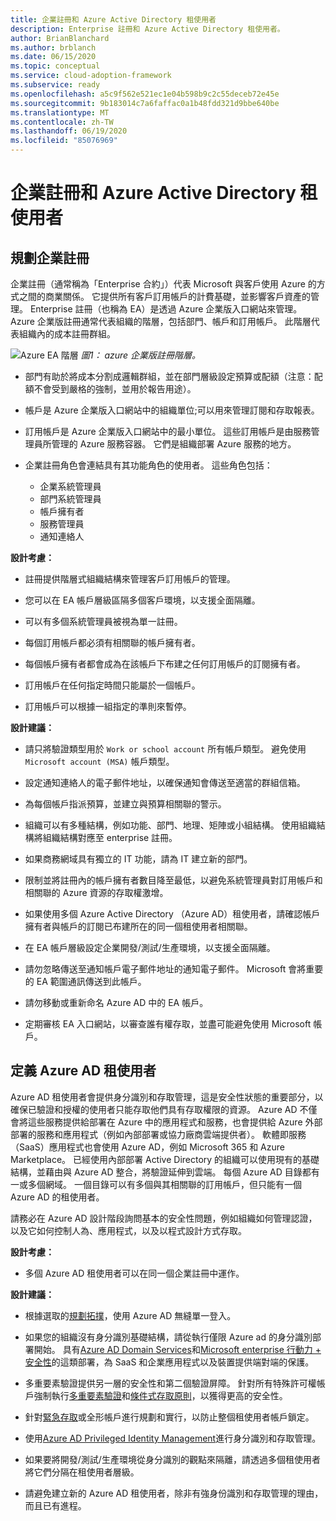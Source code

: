 ```yaml
---
title: 企業註冊和 Azure Active Directory 租使用者
description: Enterprise 註冊和 Azure Active Directory 租使用者。
author: BrianBlanchard
ms.author: brblanch
ms.date: 06/15/2020
ms.topic: conceptual
ms.service: cloud-adoption-framework
ms.subservice: ready
ms.openlocfilehash: a5c9f562e521ec1e04b598b9c2c55deceb72e45e
ms.sourcegitcommit: 9b183014c7a6faffac0a1b48fdd321d9bbe640be
ms.translationtype: MT
ms.contentlocale: zh-TW
ms.lasthandoff: 06/19/2020
ms.locfileid: "85076969"
---
```

# <a name="enterprise-enrollment-and-azure-active-directory-tenants"></a>企業註冊和 Azure Active Directory 租使用者

## <a name="planning-for-enterprise-enrollment"></a>規劃企業註冊

企業註冊（通常稱為「Enterprise 合約」）代表 Microsoft 與客戶使用 Azure 的方式之間的商業關係。 它提供所有客戶訂用帳戶的計費基礎，並影響客戶資產的管理。 Enterprise 註冊（也稱為 EA）是透過 Azure 企業版入口網站來管理。 Azure 企業版註冊通常代表組織的階層，包括部門、帳戶和訂用帳戶。 此階層代表組織內的成本註冊群組。

![Azure EA 階層 ](./media/ea.png)
 _圖1： azure 企業版註冊階層。_

- 部門有助於將成本分割成邏輯群組，並在部門層級設定預算或配額（注意：配額不會受到嚴格的強制，並用於報告用途）。

- 帳戶是 Azure 企業版入口網站中的組織單位;可以用來管理訂閱和存取報表。

- 訂用帳戶是 Azure 企業版入口網站中的最小單位。 這些訂用帳戶是由服務管理員所管理的 Azure 服務容器。 它們是組織部署 Azure 服務的地方。

- 企業註冊角色會連結具有其功能角色的使用者。 這些角色包括：
  - 企業系統管理員
  - 部門系統管理員
  - 帳戶擁有者
  - 服務管理員
  - 通知連絡人

**設計考慮：**

- 註冊提供階層式組織結構來管理客戶訂用帳戶的管理。

- 您可以在 EA 帳戶層級區隔多個客戶環境，以支援全面隔離。

- 可以有多個系統管理員被視為單一註冊。

- 每個訂用帳戶都必須有相關聯的帳戶擁有者。

- 每個帳戶擁有者都會成為在該帳戶下布建之任何訂用帳戶的訂閱擁有者。

- 訂用帳戶在任何指定時間只能屬於一個帳戶。

- 訂用帳戶可以根據一組指定的準則來暫停。

**設計建議：**

- 請只將驗證類型用於 `Work or school account` 所有帳戶類型。 避免使用 `Microsoft account (MSA)` 帳戶類型。

- 設定通知連絡人的電子郵件地址，以確保通知會傳送至適當的群組信箱。

- 為每個帳戶指派預算，並建立與預算相關聯的警示。

- 組織可以有多種結構，例如功能、部門、地理、矩陣或小組結構。 使用組織結構將組織結構對應至 enterprise 註冊。

- 如果商務網域具有獨立的 IT 功能，請為 IT 建立新的部門。

- 限制並將註冊內的帳戶擁有者數目降至最低，以避免系統管理員對訂用帳戶和相關聯的 Azure 資源的存取權激增。

- 如果使用多個 Azure Active Directory （Azure AD）租使用者，請確認帳戶擁有者與帳戶的訂閱已布建所在的同一個租使用者相關聯。

- 在 EA 帳戶層級設定企業開發/測試/生產環境，以支援全面隔離。

- 請勿忽略傳送至通知帳戶電子郵件地址的通知電子郵件。 Microsoft 會將重要的 EA 範圍通訊傳送到此帳戶。

- 請勿移動或重新命名 Azure AD 中的 EA 帳戶。

- 定期審核 EA 入口網站，以審查誰有權存取，並盡可能避免使用 Microsoft 帳戶。

## <a name="define-azure-ad-tenants"></a>定義 Azure AD 租使用者

Azure AD 租使用者會提供身分識別和存取管理，這是安全性狀態的重要部分，以確保已驗證和授權的使用者只能存取他們具有存取權限的資源。 Azure AD 不僅會將這些服務提供給部署在 Azure 中的應用程式和服務，也會提供給 Azure 外部部署的服務和應用程式（例如內部部署或協力廠商雲端提供者）。 軟體即服務（SaaS）應用程式也會使用 Azure AD，例如 Microsoft 365 和 Azure Marketplace。 已經使用內部部署 Active Directory 的組織可以使用現有的基礎結構，並藉由與 Azure AD 整合，將驗證延伸到雲端。 每個 Azure AD 目錄都有一或多個網域。 一個目錄可以有多個與其相關聯的訂用帳戶，但只能有一個 Azure AD 的租使用者。

請務必在 Azure AD 設計階段詢問基本的安全性問題，例如組織如何管理認證，以及它如何控制人為、應用程式，以及以程式設計方式存取。

**設計考慮：**

- 多個 Azure AD 租使用者可以在同一個企業註冊中運作。

**設計建議：**

- 根據選取的[規劃拓撲](https://docs.microsoft.com/azure/active-directory/hybrid/plan-connect-topologies)，使用 Azure AD 無縫單一登入。

- 如果您的組織沒有身分識別基礎結構，請從執行僅限 Azure ad 的身分識別部署開始。 具有[Azure AD Domain Services](https://docs.microsoft.com/azure/active-directory-domain-services)和[Microsoft enterprise 行動力 + 安全性](https://docs.microsoft.com/mem/intune/fundamentals/what-is-intune)的這類部署，為 SaaS 和企業應用程式以及裝置提供端對端的保護。

- 多重要素驗證提供另一層的安全性和第二個驗證屏障。 針對所有特殊許可權帳戶強制執行[多重要素驗證](https://docs.microsoft.com/azure/active-directory/authentication/concept-mfa-howitworks)和[條件式存取原則](https://docs.microsoft.com/azure/active-directory/conditional-access/overview)，以獲得更高的安全性。

- 針對[緊急存取](https://docs.microsoft.com/azure/active-directory/users-groups-roles/directory-emergency-access)或全形帳戶進行規劃和實行，以防止整個租使用者帳戶鎖定。

- 使用[Azure AD Privileged Identity Management](https://docs.microsoft.com/azure/active-directory/privileged-identity-management/pim-configure)進行身分識別和存取管理。

- 如果要將開發/測試/生產環境從身分識別的觀點來隔離，請透過多個租使用者將它們分隔在租使用者層級。

- 請避免建立新的 Azure AD 租使用者，除非有強身份識別和存取管理的理由，而且已有進程。
